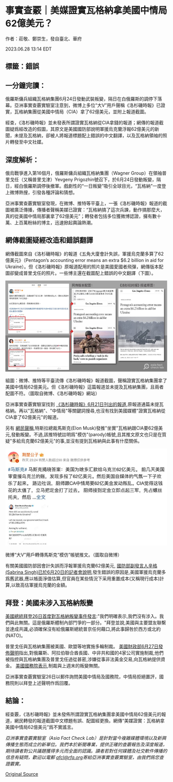# 事實查覈｜美媒證實瓦格納拿美國中情局62億美元？

作者：莊敬、鄭崇生，發自臺北、華府

2023.06.28 13:14 EDT

## 標籤：錯誤

## 一分鐘完讀：

俄羅斯傭兵組織瓦格納集團6月24日發動武裝叛變，隔日在白俄羅斯的調停下落幕。亞洲事實查覈實驗室注意到，微博上多位“大V”用戶聲稱《洛杉磯時報》已證實，瓦格納集團從美國中情局（CIA）拿了62億美元，並附上報道截圖。

經查，《洛杉磯時報》並未發表所謂證實瓦格納從CIA拿錢的報道；網傳的報道截圖疑爲經改造的假圖，其原文是美國國防部說明軍援烏克蘭浮報62億美元的新聞，未提及瓦格納，卻被人將報道標題配上錯誤的中文翻譯，以及瓦格納領袖的照片轉發至中文社媒。

## 深度解析：

俄烏戰爭進入第16個月，俄羅斯傭兵組織瓦格納集團（Wagner Group）在領袖普里戈任（又稱普里戈津）Yevgeny Prigozhin號召下，於6月24日發動叛變，隔日，經白俄羅斯調停後撤軍。戲劇性的“一日叛變”吸引全球目光，“瓦格納”一度登上微博熱搜，引發各種評論和猜想。

亞洲事實查覈實驗室發現，在微博、推特等平臺上，一張《洛杉磯時報》報道的截圖被廣泛傳播，傳播者聲稱美媒已證實：“瓦格納搞了這次兵諫，動作搞那麼大，真的從美國中情局那裏拿了62億美元”；轉發者包括多位獲微博認證，擁有數十萬、上百萬粉絲的博主，迅速掀起輿論熱潮。

## 網傳截圖疑經改造和錯誤翻譯

網傳截圖來自《洛杉磯時報》的報道《五角大廈會計失誤，軍援烏克蘭多算了62億美元》（Pentagon’s accounting error means an extra $6.2 billion in aid for Ukraine）。但《洛杉磯時報》原報道配用的照片是美國愛國者飛彈，網傳版本配圖卻變成普里戈任的照片。一些博主還在截圖配上錯誤的中文翻譯（下圖）。

![組圖：微博、推特等平臺流傳《洛杉磯時報》報道截圖，聲稱證實瓦格納集團拿了美國中情局62億美元。但《洛杉磯時報》這篇報道並未提及瓦格納集團，且兩者配圖不符。（圖取自微博、《洛杉磯時報》網站）](images/E6GBAUYYQ7WDW33TWAJ3YWXWME.png)

組圖：微博、推特等平臺流傳《洛杉磯時報》報道截圖，聲稱證實瓦格納集團拿了美國中情局62億美元。但《洛杉磯時報》這篇報道並未提及瓦格納集團，且兩者配圖不符。（圖取自微博、《洛杉磯時報》網站）

亞洲事實查覈實驗室找到 [《洛杉磯時報》6月21日刊出的報道](https://www.latimes.com/world-nation/story/2023-06-21/pentagon-accounting-error-extra-money-ukraine-aid#:~:text=The%20Pentagon%20said%20Tuesday%20that,used%20for%20future%20security%20packages.),原報道通篇未提瓦格納。再以"瓦格納"、"中情局"等關鍵詞搜尋,也沒有找到美國媒體"證實瓦格納從CIA拿了62億美元"的報道。

另有 [網民聲稱](https://m.weibo.cn/status/4917513164689387),特斯拉總裁馬斯克(Elon Musk)發推"坐實"瓦格納跟CIA要62億美元,發動叛變。不過,該推特號註明爲"模仿"(parody)帳號,且其推文原文也只是在質疑"多給烏克蘭62億美元"的事,並沒有提到瓦格納與此事有什麼關係。

![微博“大V”用戶轉傳馬斯克“模仿”帳號推文。（圖取自微博）](images/7IMC5YC3MWY65WN6XB5POHGY6I.png)

微博“大V”用戶轉傳馬斯克“模仿”帳號推文。（圖取自微博）

有關美國國防部因會計失誤而浮報軍援烏克蘭62億美元, [國防部副發言人辛格(Sabrina Singh)已於6月20日的記者會說明](https://www.defense.gov/News/Transcripts/Transcript/Article/3433535/deputy-pentagon-press-secretary-sabrina-singh-holds-a-press-briefing/),發生錯誤的原因是,美國軍援烏克蘭多爲舊武器,應以帳面淨值估算,但官員在某些情況下采用重置成本(又稱現行成本)計算,以致高估軍援烏克蘭的金額。

## 拜登：美國未涉入瓦格納叛變

[美國總統拜登26日首度對瓦格納叛變事件發言](https://www.whitehouse.gov/briefing-room/press-briefings/2023/06/26/press-briefing-by-press-secretary-karine-jean-pierre-and-nsc-coordinator-for-strategic-communications-john-kirby-17/):"我們明確表示,我們沒有涉入。我們與此無關。這是俄羅斯體制內部鬥爭的一部分。"拜登並說,美國與主要盟友聯繫並達成共識,必須確保沒有給俄羅斯總統普京任何藉口,將此事歸咎於西方或北約(NATO)。

普里戈任與瓦格納集團被美國、歐盟等地實施多輪制裁。 [美國財政部6月27日發佈聲明](https://home.treasury.gov/news/press-releases/jy1581)指出,對俄羅斯、阿拉伯聯合酋長國、中非共和國的4家公司實施制裁,他們被指控與瓦格納集團及普里戈任過從甚密,涉嫌從事非法黃金交易,向瓦格納提供資金。 [美國國務院表示](https://www.state.gov/briefings/department-press-briefing-june-27-2023/#post-457240-RussiaBelarusUkraine),制裁與上週末的叛變無關。

亞洲事實查覈實驗室26日以郵件詢問美國中情局及國務院，中情局拒絕置評，國務院則以拜登上述聲明作爲回覆。

## 結論：

經查覈，《洛杉磯時報》並未發佈所謂證實瓦格納集團拿美國中情局62億美元的報道，網民轉發的報道截圖中文標題有誤、配圖經更換。網傳“美媒證實：瓦格納拿美國中情局62億美元”爲不實謠言。

*亞洲事實查覈實驗室（Asia Fact Check Lab）是針對當今複雜媒體環境以及新興傳播生態而成立的新單位。我們本於新聞專業，提供正確的查覈報告及深度報道，期待讀者對公共議題獲得多元而全面的認識。讀者若對任何媒體及社交軟件傳播的信息有疑問，歡迎以電郵 [afcl@rfa.org](http://afcl@rfa.org)寄給亞洲事實查覈實驗室，由我們爲您查證覈實。*



[Original Source](https://www.rfa.org/mandarin/shishi-hecha/hc-06282023131020.html)